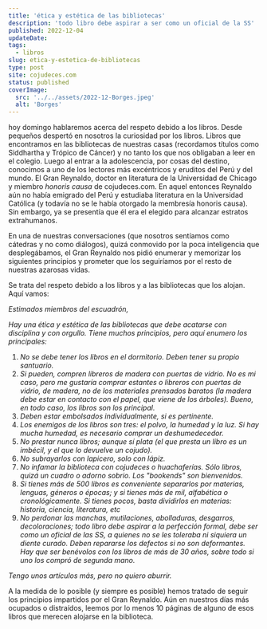 ```yaml
---
title: 'ética y estética de las bibliotecas'
description: 'todo libro debe aspirar a ser como un oficial de la SS'
published: 2022-12-04
updateDate:
tags:
  - libros
slug: etica-y-estetica-de-bibliotecas
type: post
site: cojudeces.com
status: published
coverImage:
  src: '../../assets/2022-12-Borges.jpeg'
  alt: 'Borges'
---
```


hoy domingo hablaremos acerca del respeto debido a los libros. Desde pequeños despertó en nosotros la curiosidad por los libros. Libros que encontramos en las bibliotecas de nuestras casas (recordamos títulos como Siddhartha y Trópico de Cáncer) y no tanto los que nos obligaban a leer en el colegio. Luego al entrar a la adolescencia, por cosas del destino, conocimos a uno de los lectores más excéntricos y eruditos del Perú y del mundo. El Gran Reynaldo, doctor en literatura de la Universidad de Chicago y miembro *honoris causa* de cojudeces.com. En aquel entonces Reynaldo aún no había emigrado del Perú y estudiaba literatura en la Universidad Católica (y todavía no se le había otorgado la membresía honoris causa). Sin embargo, ya se presentía que él era el elegido para alcanzar estratos extrahumanos.

En una de nuestras conversaciones (que nosotros sentíamos como cátedras y no como diálogos), quizá conmovido por la poca inteligencia que desplegábamos, el Gran Reynaldo nos pidió enumerar y memorizar los siguientes principios y prometer que los seguiríamos por el resto de nuestras azarosas vidas.

Se trata del respeto debido a los libros y a las bibliotecas que los alojan. Aquí vamos:

_Estimados miembros del escuadrón,_

_Hay una ética y estética de las bibliotecas que debe acatarse con disciplina y con orgullo. Tiene muchos principios, pero aquí enumero los principales:_

1. _No se debe tener los libros en el dormitorio. Deben tener su propio santuario._
2. _Si pueden, compren libreros de madera con puertas de vidrio. No es mi caso, pero me gustaría comprar estantes o libreros con puertas de vidrio, de madera, no de los materiales prensados baratos (la madera debe estar en contacto con el papel, que viene de los árboles). Bueno, en todo caso, los libros son los principal._
3. _Deben estar embolsados individualmente, si es pertinente._
4. _Los enemigos de los libros son tres: el polvo, la humedad y la luz. Si hay mucha humedad, es necesario comprar un deshumedecedor._
5. _No prestar nunca libros; aunque sí plata (el que presta un libro es un imbécil, y el que lo devuelve un cojudo)._
6. _No subrayarlos con lapicero, solo con lápiz._
7. _No infamar la biblioteca con cojudeces o huachaferías. Sólo libros, quizá un cuadro o adorno sobrio. Los "bookends" son bienvenidos._
8. _Si tienes más de 500 libros es conveniente separarlos por materias, lenguas, géneros o épocas; y si tienes más de mil, alfabética o cronológicamente. Si tienes pocos, basta dividirlos en materias: historia, ciencia, literatura, etc_
9. _No perdonar las manchas, mutilaciones, abolladuras, desgarros, decoloraciones; todo libro debe aspirar a la perfección formal, debe ser como un oficial de las SS, a quienes no se les toleraba ni siquiera un diente curado. Deben repararse los defectos si no son deformantes. Hay que ser benévolos con los libros de más de 30 años, sobre todo si uno los compró de segunda mano._

_Tengo unos artículos más, pero no quiero aburrir._

A la medida de lo posible (y siempre es posible) hemos tratado de seguir los principios impartidos por el Gran Reynaldo. Aún en nuestros días más ocupados o distraídos, leemos por lo menos 10 páginas de alguno de esos libros que merecen alojarse en la biblioteca.
